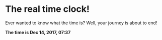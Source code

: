 # The real time clock!

Ever wanted to know what the time is? Well, your journey is about to end!

**The time is Dec 14, 2017, 07:37**